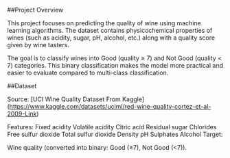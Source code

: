 ##Project Overview

This project focuses on predicting the quality of wine using machine learning algorithms. The dataset contains physicochemical properties of wines (such as acidity, sugar, pH, alcohol, etc.) along with a quality score given by wine tasters.

The goal is to classify wines into Good (quality ≥ 7) and Not Good (quality < 7) categories. This binary classification makes the model more practical and easier to evaluate compared to multi-class classification.

##Dataset

Source: [UCI Wine Quality Dataset From Kaggle] (https://www.kaggle.com/datasets/uciml/red-wine-quality-cortez-et-al-2009-Link)

Features:
Fixed acidity
Volatile acidity
Citric acid
Residual sugar
Chlorides
Free sulfur dioxide
Total sulfur dioxide
Density
pH
Sulphates
Alcohol
Target:

Wine quality (converted into binary: Good (≥7), Not Good (<7)).
